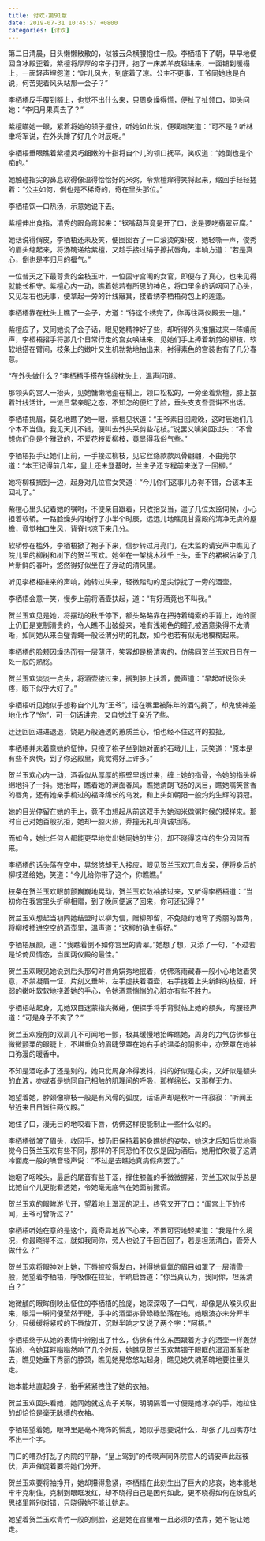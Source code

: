 ```yaml
---
title: 讨欢-第91章
date: 2019-07-31 10:45:57 +0800
categories: [讨欢]
---
```


第二日清晨，日头懒懒散散的，似被云朵横腰抱住一般。李栖梧下了朝，早早地便回含冰殿歪着，紫檀将厚厚的帘子打开，抱了一床羔羊皮毯进来，一面铺到暖榻上，一面轻声埋怨道：“昨儿风大，到底着了凉。公主不更事，王爷同她也是白说，何苦兜着风头站那一会子？”

李栖梧反手覆到额上，也觉不出什么来，只周身燥得慌，便扯了扯领口，仰头问她：“李归月果真去了？”

紫檀瞄她一眼，紧着将她的领子握住，听她如此说，便噗嗤笑道：“可不是？听林聿将军说，在外头蹲了好几个时辰呢。”

李栖梧垂眼瞧着紫檀灵巧细嫩的十指将自个儿的领口抚平，笑叹道：“她倒也是个痴的。”

她触碰指尖的鼻息软得像温得恰恰好的米粥，令紫檀痒得笑将起来，缩回手轻轻搓着：“公主如何，倒也是不稀奇的，奇在里头那位。”

李栖梧饮一口热汤，示意她说下去。

紫檀伸出食指，清秀的眼角弯起来：“锯嘴葫芦竟是开了口，说是要吃翡翠豆腐。”

她话说得俏皮，李栖梧还未及笑，便囫囵吞了一口滚烫的虾皮，她轻嘶一声，俊秀的眉头缩起来，将汤碗递给紫檀，又趁手接过绢子擦拭唇角，半晌方道：“若是真心，倒也是李归月的福气。”

一位普天之下最尊贵的金枝玉叶，一位固守宫闱的女官，即便存了真心，也未见得就能长相守。紫檀心内一动，瞧着她若有所思的神色，将口里余的话咽回了心头，又见左右也无事，便拿起一旁的针线簸箕，接着绣李栖梧荷包上的莲蓬。

李栖梧靠在枕头上瞧了一会子，方道：“待这个绣完了，你再往两仪殿去一趟。”

紫檀应了，又同她说了会子话，眼见她精神好了些，却听得外头推攘过来一阵嬉闹声，李栖梧招手将那几个日常行走的宫女唤进来，见她们手上捧着新剪的柳枝，软软地搭在臂间，枝条上的嫩叶又生机勃勃地抽出来，衬得素色的宫装也有了几分春意。

“在外头做什么？”李栖梧手搭在锦缎枕头上，温声问道。

那领头的宫人一抬头，见她慵懒地歪在榻上，领口松松的，一旁坐着紫檀，膝上摆着针线活计，一派日常亲昵之态，不知怎的便红了脸，垂头支支吾吾讲不出话。

李栖梧挑眉，莫名地瞧了她一眼，紫檀见状道：“王爷素日回殿晚，这时辰她们几个本不当值，我见天儿不错，便叫去外头采剪些花枝。”说罢又噙笑回过头：“不曾想你们倒是个雅致的，不爱花枝爱柳枝，竟显得我俗气些。”

李栖梧招手让她们上前，一手接过柳枝，见它丝绦款款风骨翩翩，不由莞尔道：“本王记得前几年，皇上还未登基时，兰主子还专程前来送了一回柳。”

她将柳枝搁到一边，起身对几位宫女笑道：“今儿你们这事儿办得不错，合该本王回礼了。”

紫檀心里头记着她的嘱咐，不便亲自跟着，只收拾妥当，遣了几位太监伺候，小心担着软轿。一路脸燥头闷地行了小半个时辰，远远儿地瞧见甘露殿的清净无虞的屋檐，竟觉袖口生风，背脊也凉下来几分。

软轿停在槛外，李栖梧掀了袍子下来，信步转过月亮门，在太监的请安声中瞧见了院儿里的柳树和树下的贺兰玉欢。她坐在一架桃木秋千上头，垂下的裙裾沾染了几片新鲜的春叶，悠然得好似坐在了浮动的清风里。

听见李栖梧进来的声响，她转过头来，轻微踏动的足尖惊扰了一旁的酒壶。

李栖梧会意一笑，慢步上前将酒壶扶起，道：“有好酒竟也不叫我。”

贺兰玉欢见是她，将摆动的秋千停下，额头略略靠在把持着绳索的手背上，她的面上仍旧是克制清贵的，令人瞧不出破绽来，唯有浅褐色的瞳孔被酒意染得不太清晰，如同她从来白璧青蝇一般泾渭分明的礼数，如今也若有似无地模糊起来。

李栖梧的脸颊因燥热而有一层薄汗，笑容却是极清爽的，仿佛同贺兰玉欢日日在一处一般的熟稔。

贺兰玉欢淡淡一点头，将酒壶接过来，搁到膝上扶着，曼声道：“早起听说你头疼，眼下似乎大好了。”

李栖梧听见她似乎想称自个儿为“王爷”，话在嘴里被陈年的酒勾挑了，却鬼使神差地化作了“你”，可一句话讲完，又自觉过于亲近了些。

迂迂回回进进退退，饶是万般通透的蕙质兰心，怕也经不住这样的拉扯。

李栖梧并未着意她的怔忡，只撩了袍子坐到她对面的石墩儿上，玩笑道：“原本是有些不爽快，到了你这殿里，竟觉得好上许多。”

贺兰玉欢心内一动，酒香似从厚厚的瓶壁里透过来，缠上她的指骨，令她的指头绵绵地抖了一抖。她抬眸，瞧着她的满面春风，瞧她清朗飞扬的凤目，瞧她噙笑含香的唇角，还有她亲手梳过的福泽绵长的乌发，和上头如朝阳一般灼灼生辉的羽冠。

她的目光停留在她的手上，竟不由想起从前这双手为她淘米做粥时候的模样来。那时自己对她百般抗拒，她却一腔火热，莽撞无礼却真诚坦荡。

而如今，她比任何人都能更早地觉出她同她的生分，却不晓得这样的生分因何而来。

李栖梧的话头落在空中，晃悠悠却无人接应，眼见贺兰玉欢兀自发呆，便将身后的柳枝递给她，笑道：“今儿给你带了这个，你瞧瞧。”

枝条在贺兰玉欢眼前颤巍巍地晃动，贺兰玉欢敛袖接过来，又听得李栖梧道：“当初你在我宫里头折柳相赠，到了晚间便返了回来，你可还记得？”

贺兰玉欢想起当初同她结盟时以柳为信，赠柳即留，不免隐约地弯了秀丽的唇角，将柳枝插进空空的酒壶里，温声道：“这柳的确生得好。”

李栖梧展颜，道：“我瞧着倒不如你宫里的青翠。”她想了想，又添了一句，“不过若是论倚风情态，当属两仪殿的最佳。”

贺兰玉欢眼见她说到后头那句时唇角娟秀地抿着，仿佛落雨藏春一般小心地敛着笑意，不禁凝眉一怔，片刻又垂眸，左手虚扶着酒壶，右手拢着上头新鲜的枝桠，纤弱的嫩叶软软地挠着她的手心，令她酒意惴惴的心脏亦有些不胜力。

李栖梧站起身，见她双目迷蒙指尖微蜷，便探手将手背熨帖上她的额头，弯腰轻声道：“可是身子不爽了？”

贺兰玉欢瘦削的双肩几不可闻地一颤，极其缓慢地抬眸瞧她，周身的力气仿佛都在微微颤栗的眼睫上，不堪重负的眉睫笼罩在她右手的温柔的阴影中，亦笼罩在她袖口弥漫的暖香中。

不知是酒吃多了还是别的，她只觉周身冷得发抖，抖的好似是心尖，又好似是额头的血液，亦或者是她同自己相触的肌理间的呼吸，那样绵长，又那样无力。

她望着她，脖颈像柳枝一般是有风骨的弧度，话语声却是秋叶一样寂寂：“听闻王爷近来日日皆往两仪殿。”

她住了口，漫无目的地咬着下唇，仿佛这样便能制止一些什么似的。

李栖梧微皱了眉头，收回手，却仍旧保持着躬身瞧她的姿势，她这才后知后觉地察觉今日贺兰玉欢有些不同，那样的不同恐怕不仅仅是因为酒后。她用怕吹暖了这清冷面庞一般的嗓音轻声说：“不过是去瞧她真病假病罢了。”

她咽了咽喉头，最后的尾音有些干涩，撑住膝盖的手微微握紧，贺兰玉欢似乎总是比她自个儿更能看透她，令她毫无底气在她面前撒谎。

贺兰玉欢的眼眸游弋开，望着地上湿润的泥土，终究又开了口：“阖宫上下的传闻，王爷可曾听过？”

李栖梧听她在意的是这个，竟奇异地放下心来，不置可否地轻笑道：“我是什么境况，你最晓得不过，就如我同你，旁人也说了千回百回了，若是坦荡清白，管旁人做什么？”

贺兰玉欢将眼神对上她，下唇被咬得发白，衬得她氤氲的眉目如罩了一层清雪一般，她望着李栖梧，呼吸像在拉扯，半晌启唇道：“你当真认为，我同你，坦荡清白？”

她微醺的眼眸倒映出怔住的李栖梧的脸庞，她深深吸了一口气，却像是从喉头叹出来，眼泪一瞬间便莹然于睫，手中的酒壶亦骨碌碌坠落在地，她眼波亦未分开半分，只缓缓将紧咬的下唇放开，沉默半晌才又说了两个字：“阿梧。”

李栖梧终于从她的表情中辨别出了什么，仿佛有什么东西跟着方才的酒壶一样轰然落地，令她耳畔嗡嗡然响了几个时辰，她瞧见贺兰玉欢禁锢于眼眶的湿润渐渐散去，瞧见她垂下秀丽的脖颈，瞧见她晃悠悠站起身，瞧见她失魂落魄地要往里头走。

她本能地直起身子，抬手紧紧拽住了她的衣袖。

贺兰玉欢回头看她，她同她就这点子关联，明明隔着一寸便是她冰凉的手，她拉住的却恰恰是毫无脉搏的衣袖。

李栖梧望着她，眼神里是毫不掩饰的慌乱，她似乎想要说什么，却张了几回嘴亦吐不出一个字。

门口的嘈杂打乱了内院的平静，“皇上驾到”的传唤声同外院宫人的请安声此起彼伏，声声催促着要将她们分开。

贺兰玉欢要将袖挣开，她却攥得愈紧，李栖梧在此刻生出了巨大的悲哀，她本能地牢牢克制住，克制到眼眶发红，却不晓得自己是因何如此，更不晓得如何在纷乱的思绪里辨别对错，只晓得她不能让她走。

她望着贺兰玉欢青竹一般的侧脸，这是她在宫里唯一且必须的依靠，她不能让她走。

